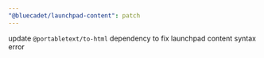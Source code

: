 ```yaml
---
"@bluecadet/launchpad-content": patch
---
```


update `@portabletext/to-html` dependency to fix launchpad content syntax error
